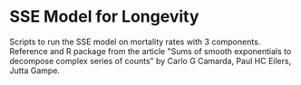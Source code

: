 # SSE Model for Longevity 
Scripts to run the SSE model on mortality rates with 3 components.
Reference and R package from the article "Sums of smooth exponentials to decompose complex series of counts" by Carlo G Camarda, Paul HC Eilers, Jutta Gampe.
